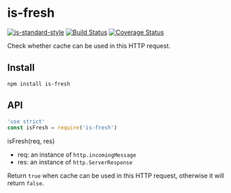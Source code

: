 # is-fresh
[![js-standard-style](https://img.shields.io/badge/code%20style-standard-brightgreen.svg)](http://standardjs.com/)
[![Build Status](https://travis-ci.org/DavidCai1993/is-fresh.svg?branch=master)](https://travis-ci.org/DavidCai1993/is-fresh)
[![Coverage Status](https://coveralls.io/repos/github/DavidCai1993/is-fresh/badge.svg?branch=master)](https://coveralls.io/github/DavidCai1993/is-fresh?branch=master)

Check whether cache can be used in this HTTP request.

## Install

```
npm install is-fresh
```

## API

```js
'use strict'
const isFresh = require('is-fresh')
```

isFresh(req, res)

  - req: an instance of `http.incomingMessage`
  - res: an instance of `http.ServerResponse`

Return `true` when cache can be used in this HTTP request, otherwise it will return `false`.
